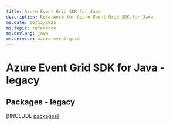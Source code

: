 ```yaml
---
title: Azure Event Grid SDK for Java
description: Reference for Azure Event Grid SDK for Java
ms.date: 06/12/2025
ms.topic: reference
ms.devlang: java
ms.service: azure-event-grid
---
```

# Azure Event Grid SDK for Java - legacy
## Packages - legacy
[!INCLUDE [packages](event-grid-index.md)]